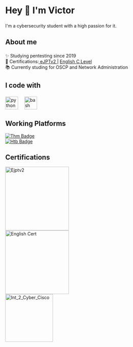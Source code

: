 <h1 align="left">Hey 👋 I'm Victor</h1>

###

<p align="left">I'm a cybersecurity student with a high passion for it.</p>

###

<h2 align="left">About me</h2>

###

<p align="left">✨ Studying pentesting since 2019<br>
🎯 Certifications:<a href="https://certs.ine.com/b8c2e097-6bec-48b1-ad18-90f1f539c1be#gs.gktzxl"> eJPTv2 </a> | 
<a href="https://credentials.britishcouncil.org/1e0f18e1-eba6-4a96-922a-eceebe9f4ba8?key=4ca914a74001494908818274824bd6fa61895b3da50c1d034ed5f8592ee9583c"> English C Level </a> <br>
📚 Currently studing for OSCP and Network Administration<br></p>

###

<h2 align="left">I code with</h2>

###

<div align="left">
  <img src="https://cdn.jsdelivr.net/gh/devicons/devicon/icons/python/python-original.svg" height="40" alt="python logo"  />
  <img width="12" />
  <img src="https://cdn.jsdelivr.net/gh/devicons/devicon/icons/bash/bash-original.svg" height="40" alt="bash logo"  />
</div>

###

###

<h2 align="left">Working Platforms</h2>


<div align="left">
  <a href="https://tryhackme.com/r/p/Patche" target="_blank">
    <img src="https://tryhackme-badges.s3.amazonaws.com/worng.png" alt="Thm Badge" />
  </a>
  <br>
  <a href="https://app.hackthebox.com/profile/136177" target="_blank">
    <img src="https://www.hackthebox.com/badge/image/136177" alt="Htb Badge"  />
  </a>
</div>

###

<h2 align="left">Certifications</h2>

<div align="left">
  <a href="https://certs.ine.com/b8c2e097-6bec-48b1-ad18-90f1f539c1be#gs.gktzxl" target="_blank">
    <img src="https://images.credential.net/badge/tiny/yhc3olbl_1728744335159_badge.png" height="200" alt="Ejptv2"  />
  </a>
  <br>
  <a href="https://credentials.britishcouncil.org/1e0f18e1-eba6-4a96-922a-eceebe9f4ba8?key=4ca914a74001494908818274824bd6fa61895b3da50c1d034ed5f8592ee9583c" target="_blank">
    <img src="https://github.com/user-attachments/assets/ffffe014-27bd-410d-a94c-b8ab60d40c88" height="200" alt="English Cert"  />
  </a>
    <br>
  <a href="https://www.credly.com/badges/d805765e-e2a9-4510-b080-315ab4a9a209/linked_in_profile?trk=public_profile_see-credential" target="_blank">
    <img src="https://github.com/user-attachments/assets/bce67122-e420-42b0-9c8b-728af5d188ce" height="150" alt="Int_2_Cyber_Cisco"  />
  </a>
</div>


###
